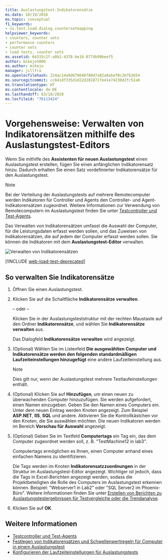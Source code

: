 ```yaml
---
title: Auslastungstest-Indikatorensätze
ms.date: 10/19/2016
ms.topic: conceptual
f1_keywords:
- vs.test.load.dialog.countersetmapping
helpviewer_keywords:
- counters, counter sets
- performance counters
- counter sets
- load tests, counter sets
ms.assetid: 64315c2f-a0b2-4378-be16-0774b99beef5
author: mikejo5000
ms.author: mikejo
manager: jillfra
ms.openlocfilehash: 224ac14a0d670648f8047a82a8abef0c2b7b2654
ms.sourcegitcommit: cc841df335d1d22d281871fe41e74238d2fc52a6
ms.translationtype: HT
ms.contentlocale: de-DE
ms.lasthandoff: 03/18/2020
ms.locfileid: "76113424"
---
```

# <a name="how-to-manage-counter-sets-using-the-load-test-editor"></a>Vorgehensweise: Verwalten von Indikatorensätzen mithilfe des Auslastungstest-Editors

Wenn Sie mithilfe des **Assistenten für neuen Auslastungstest** einen Auslastungstest erstellen, fügen Sie einen anfänglichen Indikatorensatz hinzu. Dadurch erhalten Sie einen Satz vordefinierter Indikatorensätze für den Auslastungstest.

> [!NOTE]
> Bei der Verteilung der Auslastungstests auf mehrere Remotecomputer werden Indikatoren für Controller und Agents den Controller- und Agent-Indikatorensätzen zugeordnet. Weitere Informationen zur Verwendung von Remotecomputern im Auslastungstest finden Sie unter [Testcontroller und Test-Agents](configure-test-agents-and-controllers-for-load-tests.md).

Das Verwalten von Indikatorensätzen umfasst die Auswahl der Computer, für die Leistungsdaten erfasst werden sollen, und das Zuweisen von Indikatorensätzen, die auf jedem der Computer erfasst werden sollen. Sie können die Indikatoren mit dem **Auslastungstest-Editor** verwalten.

![Verwalten von Indikatorensätzen](../test/media/loadtestmanagecountersets.png)

[!INCLUDE [web-load-test-deprecated](includes/web-load-test-deprecated.md)]

## <a name="to-manage-counter-sets"></a>So verwalten Sie Indikatorensätze

1. Öffnen Sie einen Auslastungstest.

2. Klicken Sie auf die Schaltfläche **Indikatorensätze verwalten**.

     – oder –

     Klicken Sie in der Auslastungsteststruktur mit der rechten Maustaste auf den Ordner **Indikatorensätze**, und wählen Sie **Indikatorensätze verwalten** aus.

     Das Dialogfeld **Indikatorensätze verwalten** wird angezeigt.

3. (Optional) Wählen Sie im Listenfeld **Die ausgewählten Computer und Indikatorensätze werden den folgenden standardmäßigen Laufzeiteinstellungen hinzugefügt** eine andere Laufzeiteinstellung aus.

    > [!NOTE]
    > Dies gilt nur, wenn der Auslastungstest mehrere Testlaufeinstellungen enthält.

4. (Optional) Klicken Sie auf **Hinzufügen**, um einen neuen zu überwachenden Computer hinzuzufügen. Sie werden aufgefordert, einen Namen einzugeben. Geben Sie den Namen eines Computers ein. Unter dem neuen Eintrag werden Knoten angezeigt. Zum Beispiel **ASP.NET**, **IIS**, **SQL** und andere. Aktivieren Sie die Kontrollkästchen vor den Knoten, die Sie auswählen möchten. Die neuen Indikatoren werden im Bereich **Vorschau für Auswahl** angezeigt.

5. (Optional) Geben Sie im Textfeld **Computertags** ein Tag ein, das dem Computer zugeordnet werden soll, z. B. "TestMachine12 in lab3".

     Computertags ermöglichen es Ihnen, einen Computer anhand eines einfachen Namens zu identifizieren.

     Die Tags werden im Knoten **Indikatorensatzzuordnungen** in der Struktur im Auslastungstest-Editor angezeigt. Wichtiger ist jedoch, dass die Tags in Excel-Berichten angezeigt werden, sodass die Projektbeteiligten die Rolle des Computers im Auslastungstest erkennen können. Beispiel: "Webserver1 in Lab2" oder "SQL Server2 im Phoenix-Büro". Weitere Informationen finden Sie unter [Erstellen von Berichten zu Auslastungstestergebnissen für Testvergleiche oder die Trendanalyse](../test/compare-load-test-results.md).

6. Klicken Sie auf **OK**.

## <a name="see-also"></a>Weitere Informationen

- [Testcontroller und Test-Agents](configure-test-agents-and-controllers-for-load-tests.md)
- [Festlegen von Indikatorensätzen und Schwellenwertregeln für Computer in einem Auslastungstest](../test/specify-counter-sets-and-threshold-rules-for-load-testing.md)
- [Konfigurieren der Laufzeiteinstellungen für Auslastungstests](../test/configure-load-test-run-settings.md)
